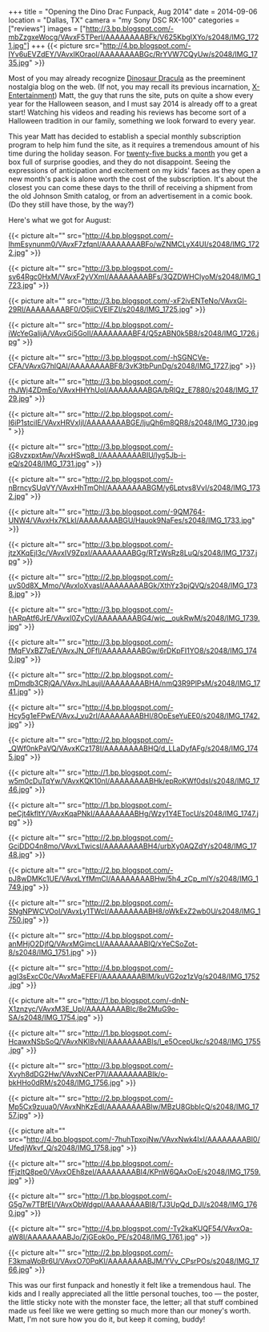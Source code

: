 +++
title = "Opening the Dino Drac Funpack, Aug 2014"
date = 2014-09-06
location = "Dallas, TX"
camera = "my Sony DSC RX-100"
categories = ["reviews"]
images = ["http://3.bp.blogspot.com/-mbZzgxeWocg/VAvxF5TPerI/AAAAAAAABFk/V625KbgIXYo/s2048/IMG_1721.jpg"]
+++
{{< picture src="http://4.bp.blogspot.com/-IYv6uEVZdEY/VAvxIKOraoI/AAAAAAAABGc/RrYVW7CQyUw/s2048/IMG_1735.jpg" >}}
<!--more-->

[//]: # (http://3.bp.blogspot.com/-mbZzgxeWocg/VAvxF5TPerI/AAAAAAAABFk/V625KbgIXYo/s2048/IMG_1721.jpg)

Most of you may already recognize [Dinosaur Dracula](http://dinosaurdracula.com/) as the preeminent nostalgia blog on the web. (If not, you may recall its previous incarnation, [X-Entertainment](http://x-entertainment.com/)) Matt, the guy that runs the site, puts on quite a show every year for the Halloween season, and I must say 2014 is already off to a great start! Watching his videos and reading his reviews has become sort of a Halloween tradition in our family, something we look forward to every year.

This year Matt has decided to establish a special monthly subscription program to help him fund the site, as it requires a tremendous amount of his time during the holiday season. For [twenty-five bucks a month](http://dinosaurdracula.com/blog/funpack-subscriptions/) you get a box full of surprise goodies, and they do not disappoint. Seeing the expressions of anticipation and excitement on my kids' faces as they open a new month's pack is alone worth the cost of the subscription. It's about the closest you can come these days to the thrill of receiving a shipment from the old Johnson Smith catalog, or from an advertisement in a comic book. (Do they still have those, by the way?)

Here's what we got for August:

{{< picture alt="" src="http://4.bp.blogspot.com/-IhmEsynunm0/VAvxF7zfqnI/AAAAAAAABFo/wZNMCLyX4UI/s2048/IMG_1722.jpg" >}}

{{< picture alt="" src="http://3.bp.blogspot.com/-sv64Rgc0HxM/VAvxF2yVXmI/AAAAAAAABFs/3QZDWHClyoM/s2048/IMG_1723.jpg" >}}

[//]: # (http://2.bp.blogspot.com/-MGTU4efoFrU/VAvxGVNgXfI/AAAAAAAABFw/V2LTI3MuuHc/s2048/IMG_1724.jpg)

{{< picture alt="" src="http://3.bp.blogspot.com/-xF2ivENTeNo/VAvxGl-29RI/AAAAAAAABF0/O5jiCVEIFZI/s2048/IMG_1725.jpg" >}}

{{< picture alt="" src="http://4.bp.blogspot.com/-iWcYeGalijA/VAvxGi5GoII/AAAAAAAABF4/Q5zABN0k5B8/s2048/IMG_1726.jpg" >}}

{{< picture alt="" src="http://3.bp.blogspot.com/-hSGNCVe-CFA/VAvxG7hlQAI/AAAAAAAABF8/3vK3tbPunDg/s2048/IMG_1727.jpg" >}}

{{< picture alt="" src="http://3.bp.blogspot.com/-rhJWj4ZDmEo/VAvxHHYhUoI/AAAAAAAABGA/bRlQz_E7880/s2048/IMG_1729.jpg" >}}

{{< picture alt="" src="http://2.bp.blogspot.com/-I6iP1stciIE/VAvxHRVxIjI/AAAAAAAABGE/ljuQh6m8QR8/s2048/IMG_1730.jpg" >}}

{{< picture alt="" src="http://3.bp.blogspot.com/-iG8vzxpxtAw/VAvxHSwq8_I/AAAAAAAABIU/lyg5Jb-i-eQ/s2048/IMG_1731.jpg" >}}

{{< picture alt="" src="http://2.bp.blogspot.com/-nBrncySUqVY/VAvxHhTmOhI/AAAAAAAABGM/y6Lptvs8VvI/s2048/IMG_1732.jpg" >}}

{{< picture alt="" src="http://3.bp.blogspot.com/-9QM764-UNW4/VAvxHx7KLkI/AAAAAAAABGU/Hauok9NaFes/s2048/IMG_1733.jpg" >}}

{{< picture alt="" src="http://3.bp.blogspot.com/-jtzXKqEjl3c/VAvxIV9ZpxI/AAAAAAAABGg/RTzWsRz8LuQ/s2048/IMG_1737.jpg" >}}

{{< picture alt="" src="http://2.bp.blogspot.com/-uvS0d8X_Mmo/VAvxIoXvasI/AAAAAAAABGk/XthYz3pjQVQ/s2048/IMG_1738.jpg" >}}

{{< picture alt="" src="http://3.bp.blogspot.com/-hARpAtf6JrE/VAvxI0ZyCyI/AAAAAAAABG4/wic__oukRwM/s2048/IMG_1739.jpg" >}}

{{< picture alt="" src="http://3.bp.blogspot.com/-fMqFVxBZ7qE/VAvxJN_0FfI/AAAAAAAABGw/6rDKpFI1YO8/s2048/IMG_1740.jpg" >}}

{{< picture alt="" src="http://2.bp.blogspot.com/-mDmdb3CRjQA/VAvxJhLaujI/AAAAAAAABHA/nmQ3R9PlPsM/s2048/IMG_1741.jpg" >}}

{{< picture alt="" src="http://4.bp.blogspot.com/-Hcy5g1eFPwE/VAvxJ_vu2rI/AAAAAAAABHI/8OpEseYuEE0/s2048/IMG_1742.jpg" >}}

{{< picture alt="" src="http://2.bp.blogspot.com/-_QWf0nkPaVQ/VAvxKCz178I/AAAAAAAABHQ/d_LLaDyfAFg/s2048/IMG_1745.jpg" >}}

{{< picture alt="" src="http://1.bp.blogspot.com/-w5m0cDuTqYw/VAvxKQK10nI/AAAAAAAABHk/epRoKWf0dsI/s2048/IMG_1746.jpg" >}}

{{< picture alt="" src="http://1.bp.blogspot.com/-peCjt4kfltY/VAvxKqaPNkI/AAAAAAAABHg/Wzy1Y4ETocU/s2048/IMG_1747.jpg" >}}

{{< picture alt="" src="http://2.bp.blogspot.com/-GciDDO4n8mo/VAvxLTwicsI/AAAAAAAABH4/urbXy0AQZdY/s2048/IMG_1748.jpg" >}}

{{< picture alt="" src="http://2.bp.blogspot.com/-pJ8wDMKc1UE/VAvxLYfMmCI/AAAAAAAABHw/5h4_zCp_mlY/s2048/IMG_1749.jpg" >}}

{{< picture alt="" src="http://2.bp.blogspot.com/-SNgNPWCVOoI/VAvxLy1TWcI/AAAAAAAABH8/oWkExZ2wb0U/s2048/IMG_1750.jpg" >}}

{{< picture alt="" src="http://4.bp.blogspot.com/-anMHjO2DjfQ/VAvxMGimcLI/AAAAAAAABIQ/xYeCSoZot-8/s2048/IMG_1751.jpg" >}}

{{< picture alt="" src="http://4.bp.blogspot.com/-agI3sExcC0c/VAvxMaEFEFI/AAAAAAAABIM/kuVG2oz1zVg/s2048/IMG_1752.jpg" >}}

{{< picture alt="" src="http://1.bp.blogspot.com/-dnN-X1znzyc/VAvxM3E_UpI/AAAAAAAABIc/8e2MuG9o-SA/s2048/IMG_1754.jpg" >}}

{{< picture alt="" src="http://1.bp.blogspot.com/-HcawxNSbSoQ/VAvxNKl8vNI/AAAAAAAABIs/l_e5OcepUkc/s2048/IMG_1755.jpg" >}}

{{< picture alt="" src="http://3.bp.blogspot.com/-Xvyh8dDG2Hw/VAvxNCerP7I/AAAAAAAABIk/o-bkHHo0dRM/s2048/IMG_1756.jpg" >}}

{{< picture alt="" src="http://2.bp.blogspot.com/-Mp5Cx9zuua0/VAvxNhKzEdI/AAAAAAAABIw/MBzU8GbbIcQ/s2048/IMG_1757.jpg" >}}

{{< picture alt="" src="http://4.bp.blogspot.com/-7huhTpxojNw/VAvxNwk4IxI/AAAAAAAABI0/UfedjWkvf_Q/s2048/IMG_1758.jpg" >}}

{{< picture alt="" src="http://4.bp.blogspot.com/-fFjzItQ8pe0/VAvxOEh8zeI/AAAAAAAABI4/KPnW6QAxOoE/s2048/IMG_1759.jpg" >}}

{{< picture alt="" src="http://1.bp.blogspot.com/-G5g7w7TBfEI/VAvxObWdgpI/AAAAAAAABI8/TJ3UpQd_DJI/s2048/IMG_1760.jpg" >}}

{{< picture alt="" src="http://4.bp.blogspot.com/-Ty2kaKUQF54/VAvxOa-aW8I/AAAAAAAABJo/ZjGEok0o_PE/s2048/IMG_1761.jpg" >}}

[//]: # (http://2.bp.blogspot.com/-UVwME7YOKJE/VAvxOvh3_EI/AAAAAAAABJI/wgkMjKSY0q4/s2048/IMG_1763.jpg)

{{< picture alt="" src="http://2.bp.blogspot.com/-F3kmaWoBr6U/VAvxO70PqKI/AAAAAAAABJM/YVv_CPsrPOs/s2048/IMG_1766.jpg" >}}

This was our first funpack and honestly it felt like a tremendous haul. The kids and I really appreciated all the little personal touches, too — the poster, the little sticky note with the monster face, the letter; all that stuff combined made us feel like we were getting so much more than our money's worth. Matt, I'm not sure how you do it, but keep it coming, buddy!
